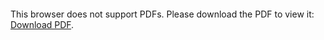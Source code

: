 <object data="christ-in-song/CIS1908pdfs/247.pdf" type="application/pdf" width="100%" height="1024px">
    <embed src="christ-in-song/CIS1908pdfs/247.pdf">
        <p>This browser does not support PDFs. Please download the PDF to view it: <a href="christ-in-song/CIS1908pdfs/247.pdf">Download PDF</a>.</p>
    </embed>
</object>
